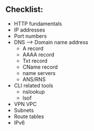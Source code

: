 ## Checklist:

- HTTP fundamentals
- IP addresses
- Port numbers
- DNS --> Domain name address
    - A record
    - AAAA record
    - Txt record
    - CName record
    - name servers
    - ANS/RNS
- CLI related tools
    - nslookup
    - lsof
- VPN VPC
- Subnets
- Route tables
- IPv6 